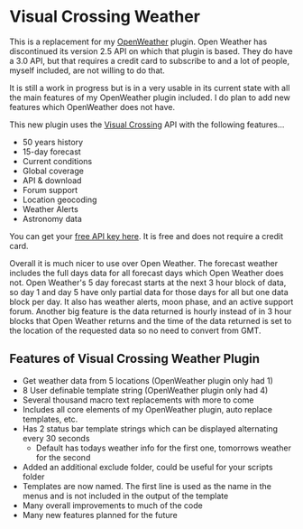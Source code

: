 # Visual Crossing Weather

This is a replacement for my [OpenWeather](https://github.com/willasm/obsidian-open-weather) plugin. Open Weather has discontinued its version 2.5 API on which that plugin is based. They do have a 3.0 API, but that requires a credit card to subscribe to and a lot of people, myself included, are not willing to do that.

It is still a work in progress but is in a very usable in its current state with all the main features of my OpenWeather plugin included. I do plan to add new features which OpenWeather does not have.

This new plugin uses the [Visual Crossing](https://www.visualcrossing.com/) API with the following features...

- 50 years history
- 15-day forecast
- Current conditions
- Global coverage
- API & download
- Forum support
- Location geocoding
- Weather Alerts
- Astronomy data

You can get your [free API key here](https://www.visualcrossing.com/sign-up). It is free and does not require a credit card.

Overall it is much nicer to use over Open Weather. The forecast weather includes the full days data for all forecast days which Open Weather does not. Open Weather's 5 day forecast starts at the next 3 hour block of data, so day 1 and day 5 have only partial data for those days for all but one data block per day. It also has weather alerts, moon phase, and an active support forum. Another big feature is the data returned is hourly instead of in 3 hour blocks that Open Weather returns and the time of the data returned is set to the location of the requested data so no need to convert from GMT.

## Features of Visual Crossing Weather Plugin

- Get weather data from 5 locations (OpenWeather plugin only had 1)
- 8 User definable template string (OpenWeather plugin only had 4)
- Several thousand macro text replacements with more to come
- Includes all core elements of my OpenWeather plugin, auto replace templates, etc.
- Has 2 status bar template strings which can be displayed alternating every 30 seconds
  - Default has todays weather info for the first one, tomorrows weather for the second
- Added an additional exclude folder, could be useful for your scripts folder
- Templates are now named. The first line is used as the name in the menus and is not included in the output of the template
- Many overall improvements to much of the code
- Many new features planned for the future